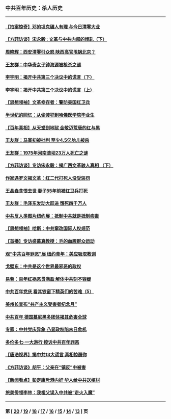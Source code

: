 ### 中共百年历史：杀人历史
---
#### [【拍案惊奇】邓的坦克碾人有理 与今日清零大业](../../pages/nf1176106/n13729574.md?10120430) 
#### [【方菲访谈】宋永毅 : 文革与中共内部的倾轧（下）](../../pages/nf1176106/n13486836.md?10120430) 
#### [周晓辉：西安清零引众怒 陕西高官甩锅北京？](../../pages/nf1176106/n13484627.md?10120430) 
#### [王友群：中华奇女子钟海源被枪杀之谜](../../pages/nf1176106/n13430555.md?10120430) 
#### [李宇明：揭开中共第三个决议中的谎言（下）](../../pages/nf1176106/n13389389.md?10120430) 
#### [李宇明：揭开中共第三个决议中的谎言（上）](../../pages/nf1176106/n13388697.md?10120430) 
#### [【思想领袖】文革幸存者：警防美国红卫兵](../../pages/nf1176106/n13339289.md?10120430) 
#### [半世纪的回忆：从偷渡犯到哈佛医学院毕业生](../../pages/nf1176106/n13345328.md?10120430) 
#### [【百年真相】从天堂到地狱 金敬迈荒唐的红与黑](../../pages/nf1176106/n13336995.md?10120430) 
#### [王友群：马寅初被批判 至少4.5亿胎儿被杀](../../pages/nf1176106/n13260313.md?10120430) 
#### [王友群：1975年河南溃坝23万人死亡之谜](../../pages/nf1176106/n13231576.md?10120430) 
#### [【方菲访谈】专访宋永毅：揭广西文革骇人真相 （下）](../../pages/nf1176106/n13209074.md?10120430) 
#### [作家遇罗文揭文革：红二代打死人没受惩罚](../../pages/nf1176106/n13205254.md?10120430) 
#### [王晶垚含恨去世 妻子55年前被红卫兵打死](../../pages/nf1176106/n13203590.md?10120430) 
#### [王友群：毛泽东发动大跃进 饿死四千万人](../../pages/nf1176106/n13177158.md?10120430) 
#### [中共反人类图片纽约展：抵制中共就是抵制病毒](../../pages/nf1176106/n13115371.md?10120430) 
#### [【思想领袖】哈斯：中共窜改国际人权规范](../../pages/nf1176106/n13053647.md?10120430) 
#### [【首播】专访盛慕真教授：毛的血腥群众运动](../../pages/nf1176106/n13091782.md?10120430) 
#### [观“中共百年罪恶”展 纽约青年：美应吸取教训](../../pages/nf1176106/n13085246.md?10120430) 
#### [戈壁东：中共是这个世界最邪恶的政权](../../pages/nf1176106/n13085641.md?10120430) 
#### [易蓉：百年红祸恶贯满盈 解体中共刻不容缓](../../pages/nf1176106/n13084455.md?10120430) 
#### [中共百年党庆 看其铁窗下精英们的苦难（5）](../../pages/nf1176106/n13076766.md?10120430) 
#### [美州长宣布“共产主义受害者纪念月”](../../pages/nf1176106/n13074024.md?10120430) 
#### [中共百年 德国慕尼黑多团体揭其危害全球](../../pages/nf1176106/n13068873.md?10120430) 
#### [专家：中共党庆异象 凸显政权陷末日危机](../../pages/nf1176106/n13067084.md?10120430) 
#### [多伦多七·一大游行 控诉中共百年罪恶](../../pages/nf1176106/n13062043.md?10120430) 
#### [【唐浩视界】揭中共13大谎言 真相惊醒你](../../pages/nf1176106/n13065208.md?10120430) 
#### [《方菲访谈》胡平：父亲在“镇反”中被害](../../pages/nf1176106/n13064114.md?10120430) 
#### [【新闻看点】彭定康斥港内奸 华人给中共送棺材](../../pages/nf1176106/n13064230.md?10120430) 
#### [旅美侨领李林：我祖父误入中共被“走火入魔”](../../pages/nf1176106/n13062777.md?10120430) 

---
#### 第 [ [20](./20.md?10120430) / [19](./19.md?10120430) / [18](./18.md?10120430) / [17](./17.md?10120430) / [16](./16.md?10120430) / [15](./15.md?10120430) / [14](./14.md?10120430) / [13](./13.md?10120430) ] 页
